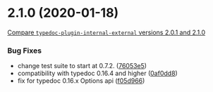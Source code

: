 # 2.1.0 (2020-01-18)

[Compare `typedoc-plugin-internal-external` versions 2.0.1 and 2.1.0](https://github.com/christopherthielen/typedoc-plugin-internal-external/compare/2.0.1...2.1.0)

### Bug Fixes

- change test suite to start at 0.7.2. ([76053e5](https://github.com/christopherthielen/typedoc-plugin-internal-external/commit/76053e5))
- compatibility with typedoc 0.16.4 and higher ([0af0dd8](https://github.com/christopherthielen/typedoc-plugin-internal-external/commit/0af0dd8))
- fix for typedoc 0.16.x Options api ([f05d966](https://github.com/christopherthielen/typedoc-plugin-internal-external/commit/f05d966))
